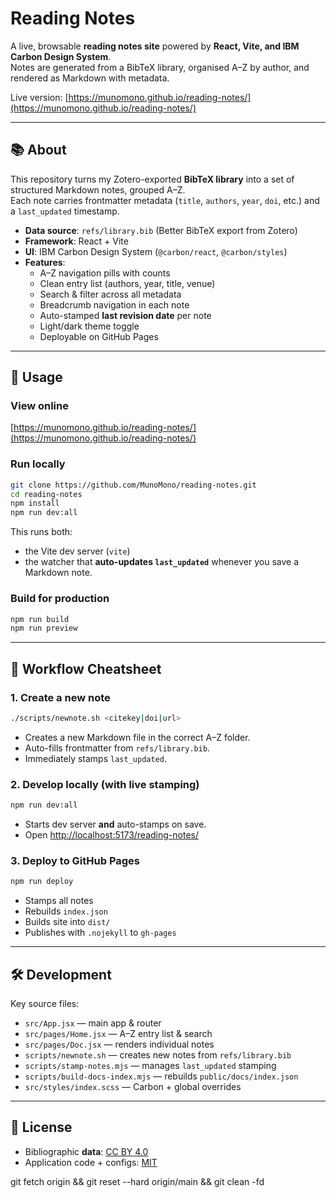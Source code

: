 # Reading Notes

A live, browsable **reading notes site** powered by **React, Vite, and IBM Carbon Design System**.  
Notes are generated from a BibTeX library, organised A–Z by author, and rendered as Markdown with metadata.

Live version: [https://munomono.github.io/reading-notes/](https://munomono.github.io/reading-notes/)

---

## 📚 About

This repository turns my Zotero-exported **BibTeX library** into a set of structured Markdown notes, grouped A–Z.  
Each note carries frontmatter metadata (`title`, `authors`, `year`, `doi`, etc.) and a `last_updated` timestamp.

- **Data source**: `refs/library.bib` (Better BibTeX export from Zotero)  
- **Framework**: React + Vite  
- **UI**: IBM Carbon Design System (`@carbon/react`, `@carbon/styles`)  
- **Features**:
  - A–Z navigation pills with counts
  - Clean entry list (authors, year, title, venue)
  - Search & filter across all metadata
  - Breadcrumb navigation in each note
  - Auto-stamped **last revision date** per note
  - Light/dark theme toggle
  - Deployable on GitHub Pages

---

## 🚀 Usage

### View online
[https://munomono.github.io/reading-notes/](https://munomono.github.io/reading-notes/)

### Run locally

```bash
git clone https://github.com/MunoMono/reading-notes.git
cd reading-notes
npm install
npm run dev:all
```

This runs both:
- the Vite dev server (`vite`)
- the watcher that **auto-updates `last_updated`** whenever you save a Markdown note.

### Build for production

```bash
npm run build
npm run preview
```

---

## 📝 Workflow Cheatsheet

### 1. Create a new note

```bash
./scripts/newnote.sh <citekey|doi|url>
```

- Creates a new Markdown file in the correct A–Z folder.  
- Auto-fills frontmatter from `refs/library.bib`.  
- Immediately stamps `last_updated`.  

### 2. Develop locally (with live stamping)

```bash
npm run dev:all
```

- Starts dev server **and** auto-stamps on save.  
- Open [http://localhost:5173/reading-notes/](http://localhost:5173/reading-notes/)  

### 3. Deploy to GitHub Pages

```bash
npm run deploy
```

- Stamps all notes  
- Rebuilds `index.json`  
- Builds site into `dist/`  
- Publishes with `.nojekyll` to `gh-pages`

---

## 🛠 Development

Key source files:

- `src/App.jsx` — main app & router
- `src/pages/Home.jsx` — A–Z entry list & search
- `src/pages/Doc.jsx` — renders individual notes
- `scripts/newnote.sh` — creates new notes from `refs/library.bib`
- `scripts/stamp-notes.mjs` — manages `last_updated` stamping
- `scripts/build-docs-index.mjs` — rebuilds `public/docs/index.json`
- `src/styles/index.scss` — Carbon + global overrides

---

## 🔖 License

- Bibliographic **data**: [CC BY 4.0](./LICENSE-CC-BY-4.0.txt)  
- Application code + configs: [MIT](./LICENSE)  


git fetch origin && git reset --hard origin/main && git clean -fd